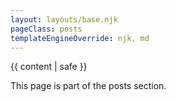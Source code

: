 ```yaml
---
layout: layouts/base.njk
pageClass: posts
templateEngineOverride: njk, md
---
```


<main>
  {{ content | safe }}
  <div class="footnote">
    <p>
      This page is part of the posts section.
    </p>
  </div>
</main>
